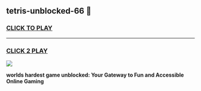 
## tetris-unblocked-66 👋
<h3>
<a href="https://premium.freeplayer.one?title=tetris-unblocked-66&ref=14F">CLICK TO PLAY</a></h3>
<hr>

<h3>
<a href="https://premium.freeplayer.one?title=tetris-unblocked-66&ref=14F">CLICK 2 PLAY</a>
  
</h3>

<a href="https://premium.freeplayer.one?title=tetris-unblocked-66&ref=12F/"><img src="https://clearcache.store/games.png"></a>


**worlds hardest game unblocked: Your Gateway to Fun and Accessible Online Gaming**
